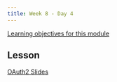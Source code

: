 ```yaml
---
title: Week 8 - Day 4
---
```


[Learning objectives for this module](../../objectives/#day-9-4)

## Lesson

[OAuth2 Slides](https://education.launchcode.org/gis-devops-slides/week9/oauth2.html#1)


